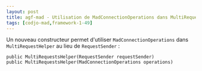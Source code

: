 ```yaml
---
layout: post
title: agf-mad - Utilisation de MadConnectionOperations dans MultiRequestHelper
tags: [codjo-mad,framework-1-49]
---
```

Un nouveau constructeur permet d'utiliser ```MadConnectionOperations``` dans ```MultiRequestHelper``` au lieu de ```RequestSender``` :

```
public MultiRequestsHelper(RequestSender requestSender)
public MultiRequestsHelper(MadConnectionOperations operations)
```

